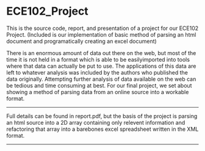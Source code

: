 # ECE102_Project
This is the source code, report, and presentation of a project for our ECE102 Project. (Included is our implementation of  basic method of parsing an html document and programatically creating an excel document)

There is an enormous amount of data out there on the web, but most of the time it is not held in a format which is able to be easilyimported into tools where that data can actually be put to use. The applications of this data are left to whatever analysis was included by the authors who published the data originally. Attempting further analysis of data available on the web can be tedious and time consuming at best. For our final project, we set about showing a method of parsing data from an online source into a workable format.

***
Full details can be found in report.pdf, but the basis of the project is parsing an html source into a 2D array containing only relevent information and refactoring that array into a barebones excel spreadsheet written in the XML format.
***

